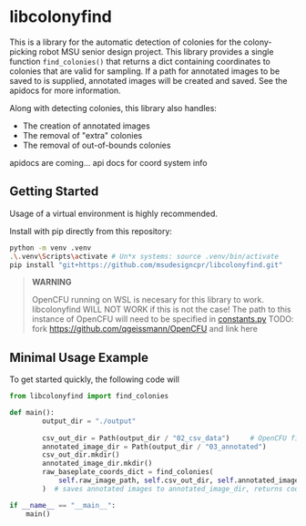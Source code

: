 # libcolonyfind

This is a library for the automatic detection of colonies for the colony-picking robot 
MSU senior design project. This library provides a single function `find_colonies()` that 
returns a dict containing coordinates to colonies that are valid for sampling. If a path 
for annotated images to be saved to is supplied, annotated images will be created and saved. 
See the apidocs for more information. 

Along with detecting colonies, this library also handles:
 - The creation of annotated images
 - The removal of "extra" colonies
 - The removal of out-of-bounds colonies

apidocs are coming...
api docs for coord system info

## Getting Started

Usage of a virtual environment is highly recommended.

Install with pip directly from this repository:

```sh
python -m venv .venv
.\.venv\Scripts\activate # Un*x systems: source .venv/bin/activate
pip install "git+https://github.com/msudesigncpr/libcolonyfind.git"
```

> **WARNING**
>
>
> OpenCFU running on WSL is necesary for this library to work.
> libcolonyfind WILL NOT WORK if this is not the case!
> The path to this instance of OpenCFU will need to be specified in
> [constants.py](src/libcolonyfind/constants.py)
TODO: fork https://github.com/qgeissmann/OpenCFU and link here

## Minimal Usage Example

To get started quickly, the following code will 

```python
from libcolonyfind import find_colonies

def main():
        output_dir = "./output"      
        
        csv_out_dir = Path(output_dir / "02_csv_data")     # OpenCFU finds colonies within images, those coords are placed here
        annotated_image_dir = Path(output_dir / "03_annotated") 
        csv_out_dir.mkdir()
        annotated_image_dir.mkdir()
        raw_baseplate_coords_dict = find_colonies(
            self.raw_image_path, self.csv_out_dir, self.annotated_image_dir
        )  # saves annotated images to annotated_image_dir, returns coords to colonies (api docs for coord system info)

if __name__ == "__main__":
    main()
```
